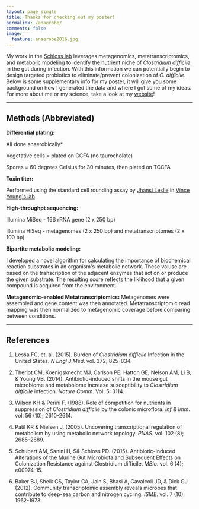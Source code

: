 ```yaml
---
layout: page_single
title: Thanks for checking out my poster!
permalink: /anaerobe/
comments: false
image:
  feature: anaerobe2016.jpg
---
```


My work in the [Schloss lab](http://www.schlosslab.org/) leverages metagenomics, metatranscriptomics, and metabolic modeling to identify the nutrient niche of *Clostridium difficile* in the gut during infection.  With this information we can potentially begin to design targeted probiotics to eliminate/prevent colonization of *C. difficile*.  Below is some supplementary info for my poster, it will give you some background on how I generated the data and where I got some of my ideas.  For more about me or my science, take a look at my [website](http://mjenior.github.io)!

---

Methods (Abbreviated)
---------------------

**Differential plating:**

All done anaerobically*

Vegetative cells = plated on CCFA (no taurocholate)

Spores = 60 degrees Celsius for 30 minutes, then plated on TCCFA


**Toxin titer:**

Performed using the standard cell rounding assay by [Jhansi Leslie](https://www.researchgate.net/profile/Jhansi_Leslie) in [Vince Young's lab](https://sites.google.com/a/umich.edu/younglab/).


**High-throughpt sequencing:**

Illumina MiSeq - 16S rRNA gene (2 x 250 bp)

Illumina HiSeq - metagenomes (2 x 250 bp) and metatranscriptomes (2 x 100 bp)

**Bipartite metabolic modeling:**

I developed a novel algorithm for calculating the importance of biochemical reaction substrates in an organism's metabolic network.  These valuse are based on the transcription of the adjacent enzymes that act on or produce the given substrate.  The resulting score reflects the liklihood that a given compound is acquired from the environment.


**Metagenomic-enabled Metatranscriptomics:**
Metagenomes were assembled and gene content was then annotated.  Metatranscriptomic read mapping was then normalized to metagenomic coverage before comparing between conditions.


---

References
---------------------

1. Lessa FC, et. al. (2015). Burden of *Clostridium difficile* Infection in the United States. *N Engl J Med*. vol. 372; 825-834.

2. Theriot CM, Koenigsknecht MJ, Carlson PE, Hatton GE, Nelson AM, Li B, & Young VB. (2014). Antibiotic-induced shifts in the mouse gut microbiome and metabolome increase susceptibility to *Clostridium difficile* infection. *Nature Comm*. Vol. 5: 3114.

3. Wilson KH & Perini F. (1988). Role of competition for nutrients in suppression of *Clostridium difficile* by the colonic microflora. *Inf & Imm*. vol. 56 (10); 2610-2614.

4. Patil KR & Nielsen J. (2005). Uncovering transcriptional regulation of metabolism by using metabolic network topology. *PNAS*. vol. 102 (8); 2685–2689.

5. Schubert AM, Sanini H, S& Schloss PD. (2015). Antibiotic-Induced Alterations of the Murine Gut Microbiota and Subsequent Effects on Colonization Resistance against Clostridium difficile. *MBio*. vol. 6 (4); e00974-15.

6. Baker BJ, Sheik CS, Taylor CA, Jain S, Bhasi A, Cavalcoli JD, & Dick GJ. (2012). Community transcriptomic assembly reveals microbes that contribute to deep-sea carbon and nitrogen cycling. *ISME*. vol. 7 (10); 1962-1973.

